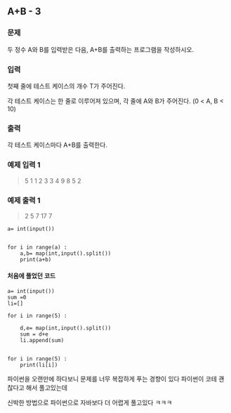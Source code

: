 ## A+B - 3

### 문제
두 정수 A와 B를 입력받은 다음, A+B를 출력하는 프로그램을 작성하시오.


### 입력
첫째 줄에 테스트 케이스의 개수 T가 주어진다.

각 테스트 케이스는 한 줄로 이루어져 있으며, 각 줄에 A와 B가 주어진다. (0 < A, B < 10)

### 출력

각 테스트 케이스마다 A+B를 출력한다.

### 예제 입력 1
>5 1 1 2 3 3 4 9 8 5 2



### 예제 출력 1

>2 5 7 17 7




```shell
a= int(input())


for i in range(a) :
    a,b= map(int,input().split())
    print(a+b)

```

#### 처음에 풀었던 코드

``` shell
a= int(input())
sum =0
li=[]

for i in range(5) :
   
    d,e= map(int,input().split())
    sum = d+e
    li.append(sum)

 
for i in range(5) :
    print(li[i])

```

파이썬을 오랜만에 하다보니 문제를 너무 복잡하게 푸는 경향이 있다 파이썬이 코테 괜찮다고 해서 풀고있는데

신박한 방법으로 파이썬으로 자바보다 더 어렵게 풀고있다 ㅋㅋㅋ

